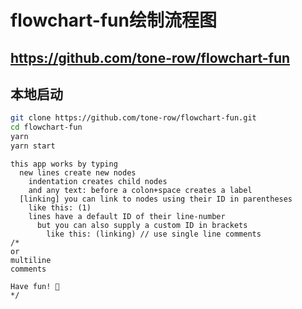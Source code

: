 # flowchart-fun绘制流程图

## https://github.com/tone-row/flowchart-fun

## 本地启动

```bash
git clone https://github.com/tone-row/flowchart-fun.git
cd flowchart-fun
yarn
yarn start
```

```
this app works by typing
  new lines create new nodes
    indentation creates child nodes 
    and any text: before a colon+space creates a label
  [linking] you can link to nodes using their ID in parentheses
    like this: (1)
    lines have a default ID of their line-number
      but you can also supply a custom ID in brackets
        like this: (linking) // use single line comments
/*
or 
multiline 
comments

Have fun! 🎉
*/
```
